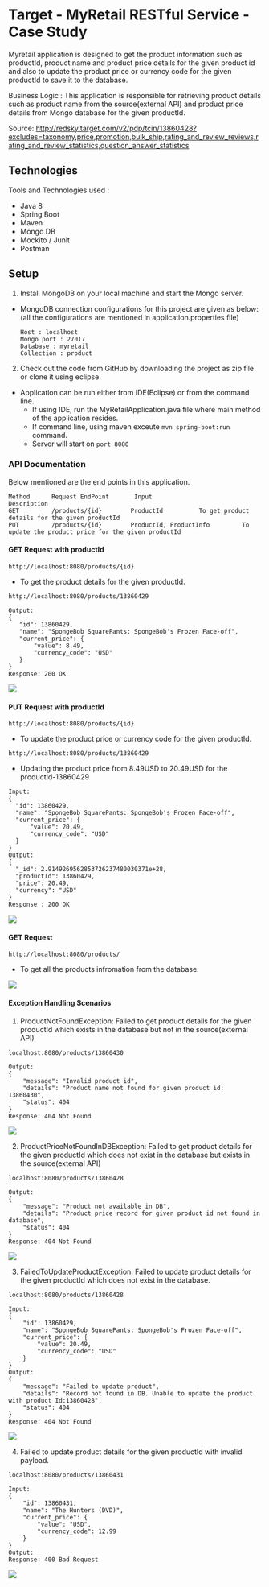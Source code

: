 # Target - MyRetail RESTful Service - Case Study

Myretail application is designed to get the product information such as productId, product name and product price details for the given product id and also to update the product price or currency code for the given productId to save it to the database.

Business Logic : This application is responsible for retrieving product details such as product name from the source(external API) and product price details from Mongo database for the given productId.

Source: http://redsky.target.com/v2/pdp/tcin/13860428?excludes=taxonomy,price,promotion,bulk_ship,rating_and_review_reviews,rating_and_review_statistics,question_answer_statistics
	
## Technologies
Tools and Technologies used :
* Java 8
* Spring Boot
* Maven
* Mongo DB
* Mockito / Junit
* Postman

## Setup

1. Install MongoDB on your local machine and start the Mongo server.
- MongoDB connection configurations for this project are given as below: (all the configurations are mentioned in application.properties file)
  ```
  Host : localhost
  Mongo port : 27017
  Database : myretail
  Collection : product
  ```
2. Check out the code from GitHub by downloading the project as zip file or clone it using eclipse.
- Application can be run either from IDE(Eclipse) or from the command line.
  - If using IDE, run the MyRetailApplication.java file where main method of the application resides.
  - If command line, using maven exceute `mvn spring-boot:run` command.
  - Server will start on `port 8080` 
  
### API Documentation
Below mentioned are the end points in this application.

```
Method      Request EndPoint       Input             		 Description
GET         /products/{id}        ProductId			 To get product details for the given productId
PUT         /products/{id}        ProductId, ProductInfo         To update the product price for the given productId
```

#### GET Request with productId
 ```http://localhost:8080/products/{id}```
  - To get the product details for the given productId.
 
 
 ```http://localhost:8080/products/13860429```
 
 ```
Output:
 {
    "id": 13860429,
    "name": "SpongeBob SquarePants: SpongeBob's Frozen Face-off",
    "current_price": {
        "value": 8.49,
        "currency_code": "USD"
    }
}
Response: 200 OK
```

![](screenshots/GetRequest.png)


#### PUT Request with productId
 ```http://localhost:8080/products/{id}```
 - To update the product price or currency code for the given productId.
 
  ```http://localhost:8080/products/13860429```
 - Updating the product price from 8.49USD to 20.49USD for the productId-13860429
  
  ```
Input:
  {
    "id": 13860429,
    "name": "SpongeBob SquarePants: SpongeBob's Frozen Face-off",
    "current_price": {
        "value": 20.49,
        "currency_code": "USD"
    }
}
Output:
{
    "_id": 2.9149269562853726237480030371e+28,
    "productId": 13860429,
    "price": 20.49,
    "currency": "USD"
}
  Response : 200 OK
```

![](screenshots/PutRequest.png)

#### GET Request
 ```http://localhost:8080/products/```
 - To get all the products infromation from the database.

![](screenshots/GetAllProducts.png)


#### Exception Handling Scenarios
1. ProductNotFoundException: Failed to get product details for the given productId which exists in the database but not in the source(external API)


```localhost:8080/products/13860430```

```	
Output:
{
    "message": "Invalid product id",
    "details": "Product name not found for given product id: 13860430",
    "status": 404
}
Response: 404 Not Found
```

![](screenshots/GetRequest1.png)


2. ProductPriceNotFoundInDBException: Failed to get product details for the given productId which does not exist in the database but exists in the source(external API)

```localhost:8080/products/13860428```

```
Output:
{
    "message": "Product not available in DB",
    "details": "Product price record for given product id not found in database",
    "status": 404
}
Response: 404 Not Found
```
![](screenshots/GetRequest2.png)


3. FailedToUpdateProductException: Failed to update product details for the given productId which does not exist in the database.

```localhost:8080/products/13860428```

```
Input:
{
    "id": 13860429,
    "name": "SpongeBob SquarePants: SpongeBob's Frozen Face-off",
    "current_price": {
        "value": 20.49,
        "currency_code": "USD"
    }
}
Output:
{
    "message": "Failed to update product",
    "details": "Record not found in DB. Unable to update the product with product Id:13860428",
    "status": 404
}
Response: 404 Not Found
```
![](screenshots/PutRequest1.png)


4. Failed to update product details for the given productId with invalid payload.

```localhost:8080/products/13860431```

```
Input:
{
    "id": 13860431,
    "name": "The Hunters (DVD)",
    "current_price": {
        "value": "USD",
        "currency_code": 12.99
    }
}
Output:
Response: 400 Bad Request
```
![](screenshots/PutRequest2.png)



